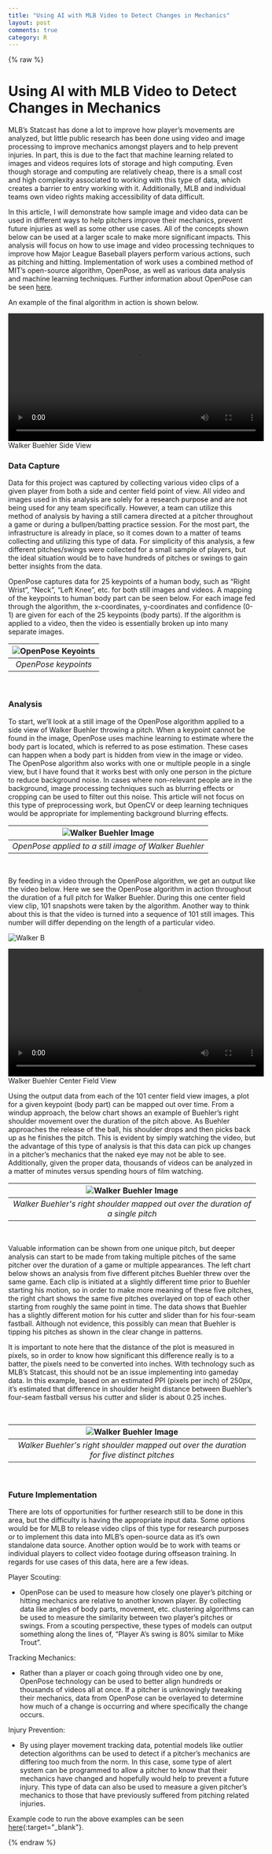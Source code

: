 ```yaml
---
title: "Using AI with MLB Video to Detect Changes in Mechanics"
layout: post
comments: true
category: R
---
```


{% raw %}

# Using AI with MLB Video to Detect Changes in Mechanics

MLB’s Statcast has done a lot to improve how player’s movements are analyzed, but little public research has been done using video and image processing to improve mechanics amongst players and to help prevent injuries.  In part, this is due to the fact that machine learning related to images and videos requires lots of storage and high computing.  Even though storage and computing are relatively cheap, there is a small cost and high complexity associated to working with this type of data, which creates a barrier to entry working with it. Additionally, MLB and individual teams own video rights making accessibility of data difficult. 

In this article, I will demonstrate how sample image and video data can be used in different ways to help pitchers improve their mechanics, prevent future injuries as well as some other use cases. All of the concepts shown below can be used at a larger scale to make more significant impacts.  This analysis will focus on how to use image and video processing techniques to improve how Major League Baseball players perform various actions, such as pitching and hitting.  Implementation of work uses a combined method of MIT’s open-source algorithm, OpenPose, as well as various data analysis and machine learning techniques.  Further information about OpenPose can be seen [here](https://github.com/CMU-Perceptual-Computing-Lab/openpose).

An example of the final algorithm in action is shown below.

<video width="520" controls>
<source type="video/mp4" src="/figure/2021-06-07-mlb-openpose/buehler_side_output.mp4">
</video>  
Walker Buehler Side View

<br>
  
### Data Capture

Data for this project was captured by collecting various video clips of a given player from both a side and center field point of view.  All video and images used in this analysis are solely for a research purpose and are not being used for any team specifically.  However, a team can utilize this method of analysis by having a still camera directed at a pitcher throughout a game or during a bullpen/batting practice session.  For the most part, the infrastructure is already in place, so it comes down to a matter of teams collecting and utilizing this type of data.  For simplicity of this analysis, a few different pitches/swings were collected for a small sample of players, but the ideal situation would be to have hundreds of pitches or swings to gain better insights from the data.

OpenPose captures data for 25 keypoints of a human body, such as “Right Wrist”, “Neck”, “Left Knee”, etc. for both still images and videos.  A mapping of the keypoints to human body part can be seen below.  For each image fed through the algorithm, the x-coordinates, y-coordinates and confidence (0-1) are given for each of the 25 keypoints (body parts).  If the algorithm is applied to a video, then the video is essentially broken up into many separate images.

| ![OpenPose Keyoints](/figure/2021-06-07-mlb-openpose/openpose_keypoints.png) |
|:--:| 
| *OpenPose keypoints* |
  
<br>
  
  
### Analysis 
To start, we’ll look at a still image of the OpenPose algorithm applied to a side view of Walker Buehler throwing a pitch.  When a keypoint cannot be found in the image, OpenPose uses machine learning to estimate where the body part is located, which is referred to as pose estimation.  These cases can happen when a body part is hidden from view in the image or video.  The OpenPose algorithm also works with one or multiple people in a single view, but I have found that it works best with only one person in the picture to reduce background noise. In cases where non-relevant people are in the background, image processing techniques such as blurring effects or cropping can be used to filter out this noise.  This article will not focus on this type of preprocessing work, but OpenCV or deep learning techniques would be appropriate for implementing background blurring effects. 


| ![Walker Buehler Image](/figure/2021-06-07-mlb-openpose/buehler1.png) |
|:--:| 
| *OpenPose applied to a still image of Walker Buehler* | 
  
<br>

By feeding in a video through the OpenPose algorithm, we get an output like the video below.  Here we see the OpenPose algorithm in action throughout the duration of a full pitch for Walker Buehler. During this one center field view clip, 101 snapshots were taken by the algorithm.  Another way to think about this is that the video is turned into a sequence of 101 still images.  This number will differ depending on the length of a particular video.  

![Walker B](https://raw.githubusercontent.com/danmalter/danmalter.github.io/master/figure/2021-06-07-mlb-openpose/buehler_cf_output.gif)



<video width="520" controls>
<source src="/figure/2021-06-07-mlb-openpose/buehler_cf_output.gif">
</video>
Walker Buehler Center Field View

<br>
  
Using the output data from each of the 101 center field view images, a plot for a given keypoint (body part) can be mapped out over time.  From a windup approach, the below chart shows an example of Buehler’s right shoulder movement over the duration of the pitch above.  As Buehler approaches the release of the ball, his shoulder drops and then picks back up as he finishes the pitch.  This is evident by simply watching the video, but the advantage of this type of analysis is that this data can pick up changes in a pitcher’s mechanics that the naked eye may not be able to see.  Additionally, given the proper data, thousands of videos can be analyzed in a matter of minutes versus spending hours of film watching.

| ![Walker Buehler Image](/figure/2021-06-07-mlb-openpose/buehler2.png) |
|:--:| 
| *Walker Buehler's right shoulder mapped out over the duration of a single pitch* |

<br>

Valuable information can be shown from one unique pitch, but deeper analysis can start to be made from taking multiple pitches of the same pitcher over the duration of a game or multiple appearances.  The left chart below shows an analysis from five different pitches Buehler threw over the same game.  Each clip is initiated at a slightly different time prior to Buehler starting his motion, so in order to make more meaning of these five pitches, the right chart shows the same five pitches overlayed on top of each other starting from roughly the same point in time.  The data shows that Buehler has a slightly different motion for his cutter and slider than for his four-seam fastball.  Although not evidence, this possibly can mean that Buehler is tipping his pitches as shown in the clear change in patterns. 

It is important to note here that the distance of the plot is measured in pixels, so in order to know how significant this difference really is to a batter, the pixels need to be converted into inches.  With technology such as MLB’s Statcast, this should not be an issue implementing into gameday data.  In this example, based on an estimated PPI (pixels per inch) of 250px, it’s estimated that difference in shoulder height distance between Buehler’s four-seam fastball versus his cutter and slider is about 0.25 inches.


<br>

| ![Walker Buehler Image](/figure/2021-06-07-mlb-openpose/buehler5.png) |
|:--:| 
| *Walker Buehler's right shoulder mapped out over the duration for five distinct pitches* |

<br>

### Future Implementation 

There are lots of opportunities for further research still to be done in this area, but the difficulty is having the appropriate input data.  Some options would be for MLB to release video clips of this type for research purposes or to implement this data into MLB’s open-source data as it’s own standalone data source.  Another option would be to work with teams or individual players to collect video footage during offseason training.  In regards for use cases of this data, here are a few ideas.

Player Scouting:
  - OpenPose can be used to measure how closely one player’s pitching or hitting mechanics are relative to another known player. By collecting data like angles of body parts, movement, etc. clustering algorithms can be used to measure the similarity between two player’s pitches or swings.  From a scouting perspective, these types of models can output something along the lines of, “Player A’s swing is 80% similar to Mike Trout”.


Tracking Mechanics:
  - Rather than a player or coach going through video one by one, OpenPose technology can be used to better align hundreds or thousands of videos all at once. If a pitcher is unknowingly tweaking their mechanics, data from OpenPose can be overlayed to determine how much of a change is occurring and where specifically the change occurs.


Injury Prevention:
  - By using player movement tracking data, potential models like outlier detection algorithms can be used to detect if a pitcher’s mechanics are differing too much from the norm. In this case, some type of alert system can be programmed to allow a pitcher to know that their mechanics have changed and hopefully would help to prevent a future injury. This type of data can also be used to measure a given pitcher’s mechanics to those that have previously suffered from pitching related injuries.


Example code to run the above examples can be seen [here](https://github.com/malteranalytics/malteranalytics.github.io/blob/master/research/OpenPose.ipynb){:target="_blank"}.



{% endraw %}

<script>
  (function(i,s,o,g,r,a,m){i['GoogleAnalyticsObject']=r;i[r]=i[r]||function(){
  (i[r].q=i[r].q||[]).push(arguments)},i[r].l=1*new Date();a=s.createElement(o),
  m=s.getElementsByTagName(o)[0];a.async=1;a.src=g;m.parentNode.insertBefore(a,m)
  })(window,document,'script','//www.google-analytics.com/analytics.js','ga');

  ga('create', 'UA-57468410-2', 'auto');
  ga('send', 'pageview');

</script>
